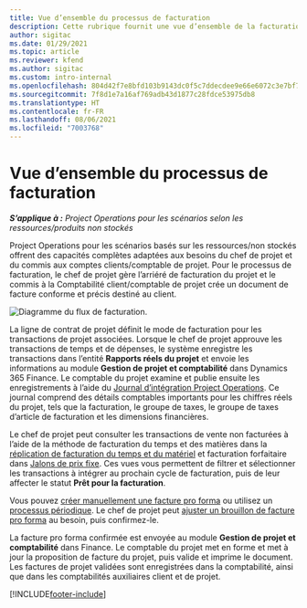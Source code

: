 ```yaml
---
title: Vue d’ensemble du processus de facturation
description: Cette rubrique fournit une vue d’ensemble de la facturation dans Project Operations pour les scénarios basés sur les ressources/non stockés.
author: sigitac
ms.date: 01/29/2021
ms.topic: article
ms.reviewer: kfend
ms.author: sigitac
ms.custom: intro-internal
ms.openlocfilehash: 804d42f7e8bfd103b9143dc0f5c7ddecdee9e66e6072c3e7bf76b2a8c549cf55
ms.sourcegitcommit: 7f8d1e7a16af769adb43d1877c28fdce53975db8
ms.translationtype: HT
ms.contentlocale: fr-FR
ms.lasthandoff: 08/06/2021
ms.locfileid: "7003768"
---
```

# <a name="invoicing-process-overview"></a>Vue d’ensemble du processus de facturation

_**S’applique à :** Project Operations pour les scénarios selon les ressources/produits non stockés_

Project Operations pour les scénarios basés sur les ressources/non stockés offrent des capacités complètes adaptées aux besoins du chef de projet et du commis aux comptes clients/comptable de projet. Pour le processus de facturation, le chef de projet gère l’arriéré de facturation du projet et le commis à la Comptabilité client/comptable de projet crée un document de facture conforme et précis destiné au client.

![Diagramme du flux de facturation.](./media/invoicing-flow.png)

La ligne de contrat de projet définit le mode de facturation pour les transactions de projet associées. Lorsque le chef de projet approuve les transactions de temps et de dépenses, le système enregistre les transactions dans l’entité **Rapports réels du projet** et envoie les informations au module **Gestion de projet et comptabilité** dans Dynamics 365 Finance. Le comptable du projet examine et publie ensuite les enregistrements à l’aide du [Journal d’intégration Project Operations](../project-accounting/project-operations-integration-journal.md). Ce journal comprend des détails comptables importants pour les chiffres réels du projet, tels que la facturation, le groupe de taxes, le groupe de taxes d’article de facturation et les dimensions financières.

Le chef de projet peut consulter les transactions de vente non facturées à l’aide de la méthode de facturation du temps et des matières dans la [réplication de facturation du temps et du matériel](../proforma-invoicing/manage-billing-backlog.md#time-and-material-billing-backlog) et facturation forfaitaire dans [Jalons de prix fixe](../proforma-invoicing/manage-billing-backlog.md#fixed-price-milestones). Ces vues vous permettent de filtrer et sélectionner les transactions à intégrer au prochain cycle de facturation, puis de leur affecter le statut **Prêt pour la facturation**.

Vous pouvez [créer manuellement une facture pro forma](../proforma-invoicing/create-manual-proforma-invoice.md) ou utilisez un [processus périodique](../proforma-invoicing/configure-automated-invoice-creation.md). Le chef de projet peut [ajuster un brouillon de facture pro forma](../proforma-invoicing/manage-proforma-invoice.md) au besoin, puis confirmez-le.

La facture pro forma confirmée est envoyée au module **Gestion de projet et comptabilité** dans Finance. Le comptable du projet met en forme et met à jour la proposition de facture du projet, puis valide et imprime le document. Les factures de projet validées sont enregistrées dans la comptabilité, ainsi que dans les comptabilités auxiliaires client et de projet.


[!INCLUDE[footer-include](../includes/footer-banner.md)]